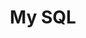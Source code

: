 ---
layout: default
title: My SQL
parent: database
permalink: /docs/database/mysql/
nav_order: 3
---